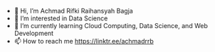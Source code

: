 - 👋 Hi, I’m Achmad Rifki Raihansyah Bagja
- 👀 I’m interested in Data Science
- 🌱 I’m currently learning Cloud Computing, Data Science, and Web Development
- 📫 How to reach me https://linktr.ee/achmadrrb

<!---
achmadrrb/achmadrrb is a ✨ special ✨ repository because its `README.md` (this file) appears on your GitHub profile.
You can click the Preview link to take a look at your changes.
--->
